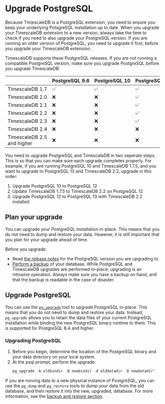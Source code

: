 # Upgrade PostgreSQL
Because TimescaleDB is a PostgreSQL extension, you need to ensure you keep your underlying PotsgreSQL installation up to date. When you upgrade your TimescaleDB extension to a new version, always take the time to check if you need to also upgrade your PostgreSQL version. If you are running an older version of PostgreSQL, you need to upgrade it first, before you upgrade your TimescaleDB extension.

TimescaleDB supports these PostgreSQL releases. If you are not running a compatible PostgreSQL version, make sure you upgrade PostgreSQL before you upgrade TimescaleDB:

||PostgreSQL&nbsp;9.6|PostgreSQL&nbsp;10|PostgreSQL&nbsp;11|PostgreSQL&nbsp;12|PostgreSQL&nbsp;13|PostgreSQL&nbsp;14|
|-|-|-|-|-|-|-|
|TimescaleDB&nbsp;1.7|&#9989;|&#9989;|&#9989;|&#9989;|&#10060;|&#10060;|
|TimescaleDB&nbsp;2.0|&#10060;|&#10060;|&#9989;|&#9989;|&#10060;|&#10060;|
|TimescaleDB&nbsp;2.1|&#10060;|&#10060;|&#9989;|&#9989;|&#9989;|&#10060;|
|TimescaleDB&nbsp;2.2|&#10060;|&#10060;|&#9989;|&#9989;|&#9989;|&#10060;|
|TimescaleDB&nbsp;2.3|&#10060;|&#10060;|&#9989;|&#9989;|&#9989;|&#10060;|
|TimescaleDB&nbsp;2.4|&#10060;|&#10060;|&#10060;|&#9989;|&#9989;|&#10060;|
|TimescaleDB&nbsp;2.5 and higher|&#10060;|&#10060;|&#10060;|&#9989;|&#9989;|&#9989;|

You need to upgrade PostgreSQL and TimescaleDB in two seperate steps. This is so that you can make sure each upgrade completes properly. For example, if you are running PostgreSQL&nbsp;10 and
TimescaleDB&nbsp;1.7.5, and you want to upgrade to PostgreSQL&nbsp;13 and
TimescaleDB&nbsp;2.2, upgrade in this order:

1. Upgrade PostgreSQL&nbsp;10 to PostgreSQL&nbsp;12
1. Update TimescaleDB&nbsp;1.7.5 to TimescaleDB&nbsp;2.2 on PostgreSQL&nbsp;12
1. Upgrade PostgreSQL&nbsp;12 to PostgreSQL&nbsp;13 with TimescaleDB&nbsp;2.2 installed

## Plan your upgrade
You can upgrade your PostgreSQL installation in-place. This means
that you do not need to dump and restore your data. However, it is still
important that you plan for your upgrade ahead of time.

Before you upgrade:

* Read [the release notes][pg-relnotes] for the PostgreSQL version you are
  upgrading to.
* [Perform a backup][backup-restore] of your database. While PostgreSQL and
  TimescaleDB upgrades are performed in-place, upgrading is an intrusive
  operation. Always make sure you have a backup on hand, and that the backup is
  readable in the case of disaster.

## Upgrade PostgreSQL
You can use the [`pg_upgrade`][pg_upgrade] tool to upgrade PostgreSQL in-place.
This means that you do not need to dump and restore your data. Instead,
`pg_upgrade` allows you to retain the data files of your current PostgreSQL
installation while binding the new PostgreSQL binary runtime to them. This is
supported for PostgreSQL&nbsp;8.4 and higher.

<procedure>

### Upgrading PostgreSQL

1.  Before you begin, determine the location of the PostgreSQL binary and your
    data directory on your local system.
1.  At the psql prompt, perform the upgrade:
    ```sql
    pg_upgrade -b oldbindir -B newbindir -d olddatadir -D newdatadir"
    ```

</procedure>

If you are moving data to a new physical instance of PostgreSQL, you can use the `pg_dump` and `pg_restore` tools to dump your data from the old database, and then restore it into the new, upgraded, database. For more information, see the [backup and restore section][backup-restore].

[pg_upgrade]: https://www.postgresql.org/docs/current/static/pgupgrade.html
[backup-restore]: /timescaledb/:currentVersion:/how-to-guides/backup-and-restore/
[pg-relnotes]: FIXME
